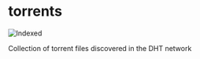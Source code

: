 torrents 
========
![Indexed](https://img.shields.io/badge/indexed-177296-blue)

Collection of torrent files discovered in the DHT network
